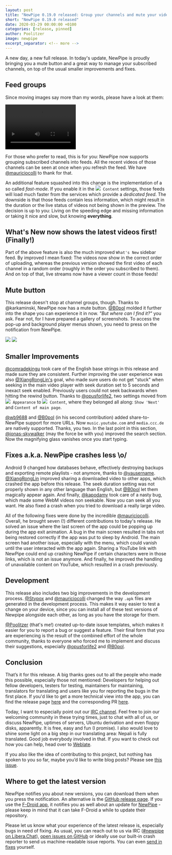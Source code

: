 ```yaml
---
layout: post
title: "NewPipe 0.19.0 released: Group your channels and mute your videos"
short: "NewPipe 0.19.0 released"
date: 2020-03-29 00:00:00 +0100
categories: [release, pinned]
author: Poolitzer
image: newpipe
excerpt_separator: <!-- more -->
---
```


A new day, a new full release. In today's update, NewPipe is proudly bringing you a mute button and a great way to manage your subscribed channels, on top of the usual smaller improvements and fixes.<!-- more -->


## Feed groups

Since moving images say more than my words, please have a look at them:

<video src="{{ site.baseurl }}/img/folders.webm" class="no-flow img-responsive" width="220" height="140" autoplay loop></video>

For those who prefer to read, this is for you: NewPipe now supports grouping subscribed channels into feeds. All the recent videos of those channels can be seen at once when you refresh the feed. We have [@mauriciocolli](https://github.com/mauriciocolli) to thank for that.

An additional feature squashed into this change is the implementation of a so called _fast-mode_. If you enable it in the <code><nobr><img src="{{ site.baseurl }}/img/icons/baseline-language-20px.svg" /> Content</nobr></code> settings, those feeds will load much faster from the services which provide a _dedicated feed_. The downside is that those feeds contain less information, which might result in the duration or the live status of videos not being shown in the preview. The decision is up to you: Living on the speeding edge and missing information or taking it nice and slow, but knowing **everything**.

## What's New now shows the latest videos first! (Finally!)

Part of the above feature is also the much improved `What's New` sidebar feed. By improved I mean fixed: The videos now show in the correct order of uploading, whereas the previous version showed the first video of each channel in a random order (roughly in the order you subscribed to them). And on top of that, live streams now have a viewer count in those feeds!


## Mute button

This release doesn't stop at channel groups, though. Thanks to @karkaminski, NewPipe now has a mute button. [@B0pol](https://github.com/B0pol) molded it further into the shape you can experience it in now. _"But where can I find it?"_ you ask. Fear not, for I have prepared a gallery of screenshots. To access the pop-up and background player menus shown, you need to press on the notification from NewPipe.

<img class="no-flow vertical" src="{{ site.baseurl }}/img/screenshots/mute_main.jpg"/>
<img class="no-flow img-responsive" src="{{ site.baseurl }}/img/screenshots/mute_back.jpg"/>


## Smaller Improvements

[@comradekingu](https://github.com/comradekingu) took care of the English base strings in this release and made sure they are consistent. Further improving the user experience was also [@XiangRongLin's](https://github.com/XiangRongLin) goal, who made sure users do not get "stuck" when seeking in the main video player with seek duration set to 5 seconds and inexact seek enabled. Previously users could not seek backwards when hitting the rewind button. Thanks to [@opusforlife2](https://github.com/opusforlife2), two settings moved from <code><nobr><img src="{{ site.baseurl }}/img/icons/color_lens-20px.svg" /> Appearance</nobr></code> to <code><nobr><img src="{{ site.baseurl }}/img/icons/baseline-language-20px.svg" /> Content</nobr></code>, where they belonged all along: `Show 'Next'` and `Content of main page`.

[@wb9688](https://github.com/wb9688) and [@B0pol](https://github.com/B0pol) (in his second contribution) added share-to-NewPipe support for more URLs. Now `music.youtube.com` and `media.ccc.de` are natively supported. Thanks, you two. In the last point in this section, [@jonas-skywalker](https://github.com/jonas-skywalker) (may the force be with you) improved the search section. Now the magnifying glass vanishes once you start typing.

## Fixes a.k.a. NewPipe crashes less \o/

Android 9 changed how databases behave, effectively destroying backups and exporting remote playlists - not anymore, thanks to [@yausername](https://github.com/yausername). [@XiangRongLin](https://github.com/XiangRongLin) improved sharing a downloaded video to other apps, which crashed the app before this release. The seek duration setting was not properly shown in any other language than English, but [@B0pol](https://github.com/B0pol) let them magically appear again. And finally, [@kapodamy](https://github.com/kapodamy) took care of a nasty bug, which made some WebM videos non seekable. Now you can seek all you want. He also fixed a crash when you tried to download a really large video.

All of the following fixes were done by the incredible [@mauriciocolli](https://github.com/mauriciocolli). Overall, he brought seven (!) different contributions to today's release. He solved an issue where the last screen of the app could be popping up during the app exit animation. A bug in the main screen resulted in tabs not being restored correctly if the app was put to sleep by Android. The main screen had another issue, especially with the menu, which could vanish until the user interacted with the app again. Sharing a YouTube link with NewPipe could end up crashing NewPipe if certain characters were in those links, which is not an issue anymore. And finally, he improved the handling of unavailable content on YouTube, which resulted in a crash previously.

## Development

This release also includes two big improvements in the development process. [@Stypox](https://github.com/Stypox) and [@mauriciocolli](https://github.com/mauriciocolli) changed the way `.apk` files are generated in the development process. This makes it way easier to test a change on your device, since you can install all of these test versions of Newpipe alongside each other, as long as you have the storage for them.

[@Poolitzer](https://github.com/poolitzer) (that's me!) created up-to-date issue templates, which makes it easier for you to report a bug or suggest a feature. Their final form that you are experiencing is the result of the combined effort of the whole community, thanks to everyone who forced me to implement and discuss their suggestions, especially [@opusforlife2](https://github.com/opusforlife2) and [@B0pol](https://github.com/B0pol).


## Conclusion

That’s it for this release. A big thanks goes out to all the people who made this possible, especially those not mentioned: Developers for helping out fellow developers, testers for testing, maintainers for maintaining, translators for translating and users like you for reporting the bugs in the first place. If you'd like to get a more technical view into the app, you can find the release page [here](https://github.com/TeamNewPipe/NewPipe/releases/tag/v0.19.0) and the corresponding PR [here](https://github.com/TeamNewPipe/NewPipe/pull/3267).

Today, I want to especially point out our [IRC channel](https://webchat.freenode.net/?channels=newpipe). Feel free to join our welcoming community in these trying times, just to chat with all of us, or discuss NewPipe, uptimes of servers, Ubuntu derivation and even floppy disks, apparently. It is free, easy and fun (I promise).
I also would love to shine some light on a big step in our translating area: Nepali is fully translated. Good job everybody involved in that. If you want to check out how you can help, head over to [Weblate](https://hosted.weblate.org/projects/newpipe/).

If you also like the idea of contributing to this project, but nothing has spoken to you so far, maybe you’d like to write blog posts? Please see [this issue](https://github.com/TeamNewPipe/website/issues/125).


## Where to get the latest version

NewPipe notifies you about new versions, you can download them when you press the notification. An alternative is the [GitHub release page](https://github.com/TeamNewPipe/NewPipe/releases). If you use the [F-Droid app](https://f-droid.org/), it notifies you as well about an update for [NewPipe](https://f-droid.org/packages/org.schabi.newpipe/) - please keep in mind that it can take F-Droid a while to update their repository.

Please let us know what your experience of the latest release is, especially bugs in need of fixing. As usual, you can reach out to us via IRC ([#newpipe on Libera.Chat](https://web.libera.chat/#newpipe)), [open issues on GitHub](https://github.com/TeamNewPipe/NewPipe/issues/new/choose) or ideally use our built-in crash reporter to send us machine-readable issue reports. You can even [send in fixes](https://github.com/TeamNewPipe/NewPipe/blob/dev/.github/CONTRIBUTING.md#bug-fixing) yourself.
